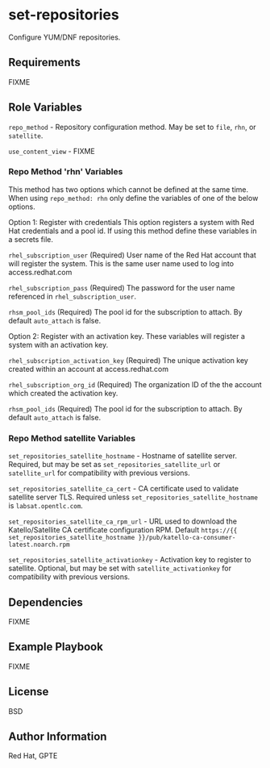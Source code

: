 # set-repositories

Configure YUM/DNF repositories.

## Requirements

FIXME

## Role Variables

`repo_method` - Repository configuration method. May be set to `file`, `rhn`, or `satellite`.

`use_content_view` - FIXME

### Repo Method 'rhn' Variables

This method has two options which cannot be defined at the same time. When using
`repo_method: rhn` only define the variables of one of the below options.

Option 1: Register with credentials
This option registers a system with Red Hat credentials and a pool id.
If using this method define these variables in a secrets file.

`rhel_subscription_user` (Required)
User name of the Red Hat account that will register the system.
This is the same user name used to log into access.redhat.com

`rhel_subscription_pass` (Required)
The password for the user name referenced in `rhel_subscription_user`.

`rhsm_pool_ids` (Required)
The pool id for the subscription to attach. By default `auto_attach` is false.

Option 2: Register with an activation key.
These variables will register a system with an activation key.

`rhel_subscription_activation_key` (Required)
The unique activation key created within an account at access.redhat.com

`rhel_subscription_org_id` (Required)
The organization ID of the the account which created the activation key.

`rhsm_pool_ids` (Required)
The pool id for the subscription to attach. By default `auto_attach` is false.

### Repo Method satellite Variables

`set_repositories_satellite_hostname` -
Hostname of satellite server.
Required, but may be set as `set_repositories_satellite_url` or `satellite_url` for compatibility with previous versions.

`set_repositories_satellite_ca_cert` -
CA certificate used to validate satellite server TLS.
Required unless `set_repositories_satellite_hostname` is `labsat.opentlc.com`.

`set_repositories_satellite_ca_rpm_url` -
URL used to download the Katello/Satellite CA certificate configuration RPM.
Default `https://{{ set_repositories_satellite_hostname }}/pub/katello-ca-consumer-latest.noarch.rpm`

`set_repositories_satellite_activationkey` -
Activation key to register to satellite. Optional, but may be set with `satellite_activationkey` for compatibility with previous versions.

## Dependencies

FIXME

## Example Playbook

FIXME

License
-------

BSD

Author Information
------------------

Red Hat, GPTE
